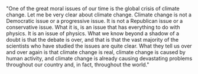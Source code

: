 "One of the great moral issues of our time is the global crisis of climate change. Let me be very clear about climate change. Climate change is not a Democratic issue or a progressive issue. It is not a Republican issue or a conservative issue. What it is, is an issue that has everything to do with physics. It is an issue of physics. What we know beyond a shadow of a doubt is that the debate is over, and that is that the vast majority of the scientists who have studied the issues are quite clear. What they tell us over and over again is that climate change is real, climate change is caused by human activity, and climate change is already causing devastating problems throughout our country and, in fact, throughout the world."